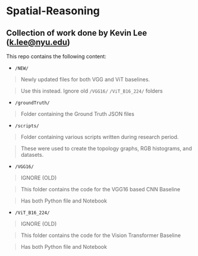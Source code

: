 # Spatial-Reasoning

## Collection of work done by Kevin Lee (k.lee@nyu.edu)

This repo contains the following content:

* `/NEW/`

> Newly updated files for both VGG and ViT baselines.

> Use this instead. Ignore old `/VGG16/` `/ViT_B16_224/` folders

* `/groundTruth/`

> Folder containing the Ground Truth JSON files

* `/scripts/`

> Folder containing various scripts written during research period.

> These were used to create the topology graphs, RGB histograms, and datasets.

* `/VGG16/`

> IGNORE (OLD)

> This folder contains the code for the VGG16 based CNN Baseline

> Has both Python file and Notebook

* `/ViT_B16_224/`

> IGNORE (OLD)

> This folder contains the code for the Vision Transformer Baseline

> Has both Python file and Notebook
